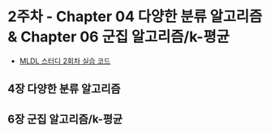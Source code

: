 # 2주차 - Chapter 04 다양한 분류 알고리즘 & Chapter 06 군집 알고리즘/k-평균

- [MLDL 스터디 2회차 실습 코드](https://colab.research.google.com/drive/1csiEgAD0ZIxalVCP2KLDqr1LfumSvk0t)

## 4장 다양한 분류 알고리즘


## 6장 군집 알고리즘/k-평균

